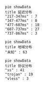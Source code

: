 
```mermaid
pie showData
title 延迟分布
"217-347ms" : 7
"347-477ms" : 8
"477-607ms" : 18
"607-737ms" : 27
"737-867ms" : 3
```
```mermaid
pie showData
title 地域分布
"未知" : 63
```
```mermaid
pie showData
title 协议分布
"ss" : 41
"trojan" : 19
"vless" : 3
```